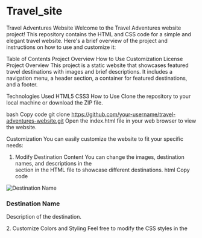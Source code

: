 # Travel_site
Travel Adventures Website
Welcome to the Travel Adventures website project! This repository contains the HTML and CSS code for a simple and elegant travel website. Here's a brief overview of the project and instructions on how to use and customize it:

Table of Contents
Project Overview
How to Use
Customization
License
Project Overview
This project is a static website that showcases featured travel destinations with images and brief descriptions. It includes a navigation menu, a header section, a container for featured destinations, and a footer.

Technologies Used
HTML5
CSS3
How to Use
Clone the repository to your local machine or download the ZIP file.

bash
Copy code
git clone https://github.com/your-username/travel-adventures-website.git
Open the index.html file in your web browser to view the website.

Customization
You can easily customize the website to fit your specific needs:

1. Modify Destination Content
You can change the images, destination names, and descriptions in the <div class="gallery-container"> section in the HTML file to showcase different destinations.
html
Copy code
<div class="gallery-item">
    <img src="new-image-url.jpg" alt="Destination Name">
    <h3>Destination Name</h3>
    <p>Description of the destination.</p>
</div>
2. Customize Colors and Styling
Feel free to modify the CSS styles in the <style> section within the HTML file to change the colors, fonts, or other styling elements of the website to match your brand or personal preferences.
3. Add More Pages
If you want to expand the website, you can create additional HTML files and link them in the navigation menu for different sections, such as "About Us," "Tours," or "Contact."
4. Hosting
To make your website accessible on the internet, you'll need to host it on a web server. You can use a service like GitHub Pages, Netlify, or a traditional web hosting provider.
License
This project is provided under the MIT License. You are free to use, modify, and distribute it according to the terms of the license. For more details, see the LICENSE file.
